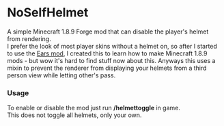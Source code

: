 # NoSelfHelmet
A simple Minecraft 1.8.9 Forge mod that can disable the player's helmet from rendering.<br>
I prefer the look of most player skins without a helmet on, so after I started to use the [Ears mod](https://ears.unascribed.com/),
I created this to learn how to make Minecraft 1.8.9 mods - but wow it's hard to find stuff now about this.
Anyways this uses a mixin to prevent the renderer from displaying your helmets from a third person view while letting other's pass.<br>
### Usage
To enable or disable the mod just run **/helmettoggle** in game.<br>
This does not toggle all helmets, only your own.
